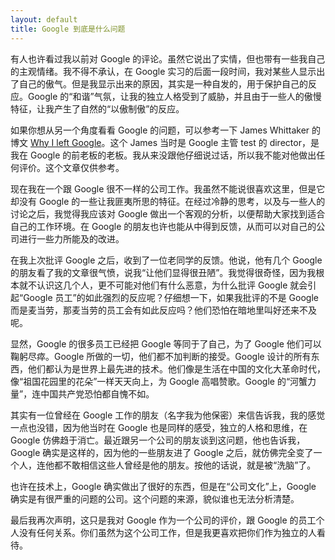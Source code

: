 ```yaml
---
layout: default
title: Google 到底是什么问题
---
```



有人也许看过我以前对 Google 的评论。虽然它说出了实情，但也带有一些我自己的主观情绪。我不得不承认，在 Google 实习的后面一段时间，我对某些人显示出了自己的傲气。但是我显示出来的原因，其实是一种自发的，用于保护自己的反应。Google 的“和谐”气氛，让我的独立人格受到了威胁，并且由于一些人的傲慢特征，让我产生了自然的“以傲制傲”的反应。

如果你想从另一个角度看看 Google 的问题，可以参考一下 James Whittaker 的博文 [Why I left Google](http://blogs.msdn.com/b/jw_on_tech/archive/2012/03/13/why-i-left-google.aspx)。这个 James 当时是 Google 主管 test 的 director，是我在 Google 的前老板的老板。我从来没跟他仔细说过话，所以我不能对他做出任何评价。这个文章仅供参考。

现在我在一个跟 Google 很不一样的公司工作。我虽然不能说很喜欢这里，但是它却没有 Google 的一些让我匪夷所思的特征。在经过冷静的思考，以及与一些人的讨论之后，我觉得我应该对 Google 做出一个客观的分析，以便帮助大家找到适合自己的工作环境。在 Google 的朋友也许也能从中得到反馈，从而可以对自己的公司进行一些力所能及的改进。

在我上次批评 Google 之后，收到了一位老同学的反馈。他说，他有几个 Google 的朋友看了我的文章很气愤，说我“让他们显得很丑陋”。我觉得很奇怪，因为我根本就不认识这几个人，更不可能对他们有什么恶意，为什么批评 Google 就会引起“Google 员工”的如此强烈的反应呢？仔细想一下，如果我批评的不是 Google 而是麦当劳，那麦当劳的员工会有如此反应吗？他们恐怕在暗地里叫好还来不及呢。

显然，Google 的很多员工已经把 Google 等同于了自己，为了 Google 他们可以鞠躬尽瘁。Google 所做的一切，他们都不加判断的接受。Google 设计的所有东西，他们都认为是世界上最先进的技术。他们像是生活在中国的文化大革命时代，像“祖国花园里的花朵”一样天天向上，为 Google 高唱赞歌。Google 的“河蟹力量”，连中国共产党恐怕都自愧不如。

其实有一位曾经在 Google 工作的朋友（名字我为他保密）来信告诉我，我的感觉一点也没错，因为他当时在 Google 也是同样的感受，独立的人格和思维，在 Google 仿佛趋于消亡。最近跟另一个公司的朋友谈到这问题，他也告诉我，Google 确实是这样的，因为他的一些朋友进了 Google 之后，就仿佛完全变了一个人，连他都不敢相信这些人曾经是他的朋友。按他的话说，就是被“洗脑”了。

也许在技术上，Google 确实做出了很好的东西，但是在“公司文化”上，Google 确实是有很严重的问题的公司。这个问题的来源，貌似谁也无法分析清楚。

最后我再次声明，这只是我对 Google 作为一个公司的评价，跟 Google 的员工个人没有任何关系。你们虽然为这个公司工作，但是我更喜欢把你们作为独立的人看待。
